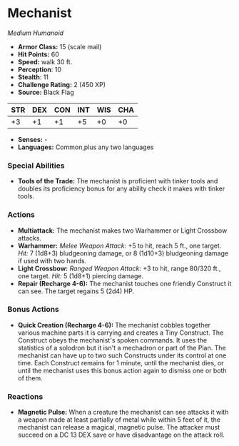 # Mechanist

*Medium* *Humanoid*

- **Armor Class:** 15 (scale mail)
- **Hit Points:** 60 
- **Speed:** walk 30 ft.
- **Perception**: 10
- **Stealth**: 11
- **Challenge Rating:** 2 (450 XP)
- **Source:** Black Flag

| STR | DEX | CON | INT | WIS | CHA |
| --- | --- | --- | --- | --- | --- |
| +3 | +1 | +1 | +5 | +0 | +0 |

- **Senses:** -
- **Languages:** Common,plus any two languages

### Special Abilities

- **Tools of the Trade:** The mechanist is proficient with tinker tools and doubles its proficiency bonus for any ability check it makes with tinker tools.

### Actions

- **Multiattack:** The mechanist makes two Warhammer or Light Crossbow attacks.
- **Warhammer:** _Melee Weapon Attack:_ +5 to hit, reach 5 ft., one target. _Hit:_ 7 (1d8+3) bludgeoning damage, or 8 (1d10+3) bludgeoning damage if used with two hands.
- **Light Crossbow:** _Ranged Weapon Attack:_ +3 to hit, range 80/320 ft., one target. _Hit:_ 5 (1d8+1) piercing damage.
- **Repair (Recharge 4-6):** The mechanist touches one friendly Construct it can see. The target regains 5 (2d4) HP.

### Bonus Actions

- **Quick Creation (Recharge 4-6):** The mechanist cobbles together various machine parts it is carrying and creates a Tiny Construct. The Construct obeys the mechanist's spoken commands. It uses the statistics of a solodron but it isn't a mechadron or part of the Plan. The mechanist can have up to two such Constructs under its control at one time. Each Construct remains for 1 minute, until the mechanist dies, or until the mechanist uses this bonus action again to dismiss one or both of them.

### Reactions

- **Magnetic Pulse:** When a creature the mechanist can see attacks it with a weapon made at least partially of metal while within 5 feet of it, the mechanist can release a magical, magnetic pulse. The attacker must succeed on a DC 13 DEX save or have disadvantage on the attack roll.
